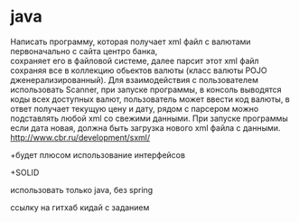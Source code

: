 # java
Написать программу, которая получает xml файл с валютами первоначально с сайта центро банка,  
сохраняет его в файловой системе, далее парсит этот xml файл сохраняя все в коллекцию обьектов валюты (класс валюты POJO дженерализированный). 
Для взаимодействия с пользователем использовать Scanner, при запуске программы, в консоль выводятся коды всех доступных валют, 
пользователь может ввести код валюты, в ответ получает текущую цену и дату, рядом с парсером можно подставлять любой xml со свежими данными. 
При запуске программы если дата новая, должна быть загрузка нового xml файла с данными. http://www.cbr.ru/development/sxml/

+будет плюсом использование интерфейсов

+SOLID

использовать только java, без spring

ссылку на гитхаб кидай с заданием
